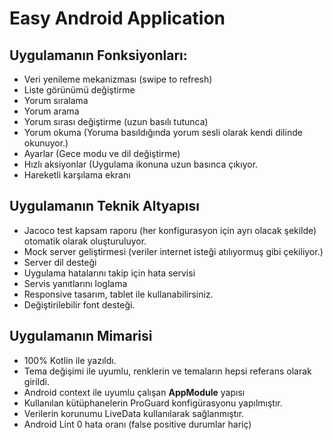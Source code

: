 # Easy Android Application

## Uygulamanın Fonksiyonları:

- Veri yenileme mekanizması (swipe to refresh)
- Liste görünümü değiştirme
- Yorum sıralama
- Yorum arama
- Yorum sırası değiştirme (uzun basılı tutunca)
- Yorum okuma (Yoruma basıldığında yorum sesli olarak kendi dilinde okunuyor.)
- Ayarlar (Gece modu ve dil değiştirme)
- Hızlı aksiyonlar (Uygulama ikonuna uzun basınca çıkıyor.
- Hareketli karşılama ekranı

## Uygulamanın Teknik Altyapısı
- Jacoco test kapsam raporu (her konfigurasyon için ayrı olacak şekilde) otomatik olarak oluşturuluyor.
- Mock server geliştirmesi (veriler internet isteği atılıyormuş gibi çekiliyor.)
- Server dil desteği
- Uygulama hatalarını takip için hata servisi
- Servis yanıtlarını loglama
- Responsive tasarım, tablet ile kullanabilirsiniz.
- Değiştirilebilir font desteği.

## Uygulamanın Mimarisi
- 100% Kotlin ile yazıldı.
- Tema değişimi ile uyumlu, renklerin ve temaların hepsi referans olarak girildi.
- Android context ile uyumlu çalışan __AppModule__ yapısı
- Kullanılan kütüphanelerin ProGuard konfigürasyonu yapılmıştır.
- Verilerin korunumu LiveData kullanılarak sağlanmıştır.
- Android Lint 0 hata oranı (false positive durumlar hariç)
